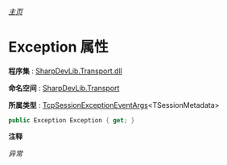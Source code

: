 ###### [主页](./Index.md "主页")

# Exception 属性

**程序集** : [SharpDevLib.Transport.dll](./SharpDevLib.Transport.assembly.md "SharpDevLib.Transport.dll")

**命名空间** : [SharpDevLib.Transport](./SharpDevLib.Transport.namespace.md "SharpDevLib.Transport")

**所属类型** : [TcpSessionExceptionEventArgs](./SharpDevLib.Transport.TcpSessionExceptionEventArgs.1.md "TcpSessionExceptionEventArgs")\<TSessionMetadata\>

``` csharp
public Exception Exception { get; }
```

**注释**

*异常*



